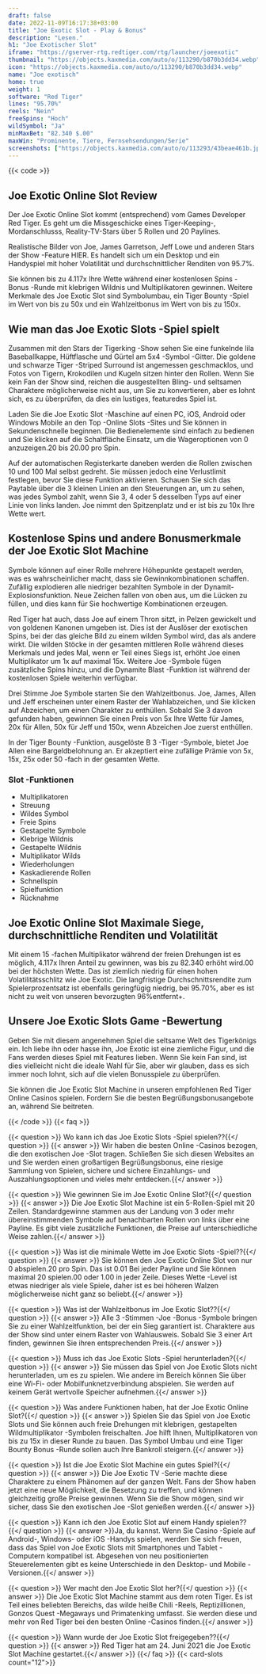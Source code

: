 ```yaml
---
draft: false
date: 2022-11-09T16:17:38+03:00
title: "Joe Exotic Slot - Play & Bonus"
description: "Lesen."
h1: "Joe Exotischer Slot"
iframe: "https://gserver-rtg.redtiger.com/rtg/launcher/joeexotic"
thumbnail: "https://objects.kaxmedia.com/auto/o/113290/b870b3dd34.webp"
icon: "https://objects.kaxmedia.com/auto/o/113290/b870b3dd34.webp"
name: "Joe exotisch"
home: true
weight: 1
software: "Red Tiger"
lines: "95.70%"
reels: "Nein"
freeSpins: "Hoch"
wildSymbol: "Ja"
minMaxBet: "82.340 $.00"
maxWin: "Prominente, Tiere, Fernsehsendungen/Serie"
screenshots: ["https://objects.kaxmedia.com/auto/o/113293/43beae461b.jpeg"]
---
```


{{< code >}}<h2>Joe Exotic Online Slot Review</h2><p>Der Joe Exotic Online Slot kommt (entsprechend) vom Games Developer Red Tiger. Es geht um die Missgeschicke eines Tiger-Keeping-, Mordanschlusss, Reality-TV-Stars über 5 Rollen und 20 Paylines.</p><p>Realistische Bilder von Joe, James Garretson, Jeff Lowe und anderen Stars der Show -Feature HIER. Es handelt sich um ein Desktop und ein Handyspiel mit hoher Volatilität und durchschnittlicher Renditen von 95.7%.</p><p>Sie können bis zu 4.117x Ihre Wette während einer kostenlosen Spins -Bonus -Runde mit klebrigen Wildnis und Multiplikatoren gewinnen. Weitere Merkmale des Joe Exotic Slot sind Symbolumbau, ein Tiger Bounty -Spiel im Wert von bis zu 50x und ein Wahlzeitbonus im Wert von bis zu 150x.</p><h2>Wie man das Joe Exotic Slots -Spiel spielt</h2><p>Zusammen mit den Stars der Tigerking -Show sehen Sie eine funkelnde lila Baseballkappe, Hüftflasche und Gürtel am 5x4 -Symbol -Gitter. Die goldene und schwarze Tiger -Striped Surround ist angemessen geschmacklos, und Fotos von Tigern, Krokodilen und Kugeln sitzen hinter den Rollen. Wenn Sie kein Fan der Show sind, reichen die ausgestellten Bling- und seltsamen Charaktere möglicherweise nicht aus, um Sie zu konvertieren, aber es lohnt sich, es zu überprüfen, da dies ein lustiges, featuredes Spiel ist.</p><p>Laden Sie die Joe Exotic Slot -Maschine auf einen PC, iOS, Android oder Windows Mobile an den Top -Online Slots -Sites und Sie können in Sekundenschnelle beginnen. Die Bedienelemente sind einfach zu bedienen und Sie klicken auf die Schaltfläche Einsatz, um die Wageroptionen von 0 anzuzeigen.20 bis 20.00 pro Spin.</p><p>Auf der automatischen Registerkarte daneben werden die Rollen zwischen 10 und 100 Mal selbst gedreht. Sie müssen jedoch eine Verlustlimit festlegen, bevor Sie diese Funktion aktivieren. Schauen Sie sich das Paytable über die 3 kleinen Linien an den Steuerungen an, um zu sehen, was jedes Symbol zahlt, wenn Sie 3, 4 oder 5 desselben Typs auf einer Linie von links landen. Joe nimmt den Spitzenplatz und er ist bis zu 10x Ihre Wette wert.</p><h2>Kostenlose Spins und andere Bonusmerkmale der Joe Exotic Slot Machine</h2><p>Symbole können auf einer Rolle mehrere Höhepunkte gestapelt werden, was es wahrscheinlicher macht, dass sie Gewinnkombinationen schaffen. Zufällig explodieren alle niedriger bezahlten Symbole in der Dynamit-Explosionsfunktion. Neue Zeichen fallen von oben aus, um die Lücken zu füllen, und dies kann für Sie hochwertige Kombinationen erzeugen.</p><p>Red Tiger hat auch, dass Joe auf einem Thron sitzt, in Pelzen gewickelt und von goldenen Kanonen umgeben ist. Dies ist der Auslöser der exotischen Spins, bei der das gleiche Bild zu einem wilden Symbol wird, das als andere wirkt. Die wilden Stöcke in der gesamten mittleren Rolle während dieses Merkmals und jedes Mal, wenn er Teil eines Siegs ist, erhöht Joe einen Multiplikator um 1x auf maximal 15x. Weitere Joe -Symbole fügen zusätzliche Spins hinzu, und die Dynamite Blast -Funktion ist während der kostenlosen Spiele weiterhin verfügbar.</p><p>Drei Stimme Joe Symbole starten Sie den Wahlzeitbonus. Joe, James, Allen und Jeff erscheinen unter einem Raster der Wahlabzeichen, und Sie klicken auf Abzeichen, um einen Charakter zu enthüllen. Sobald Sie 3 davon gefunden haben, gewinnen Sie einen Preis von 5x Ihre Wette für James, 20x für Allen, 50x für Jeff und 150x, wenn Abzeichen Joe zuerst enthüllen.</p><p>In der Tiger Bounty -Funktion, ausgelöste B 3 -Tiger -Symbole, bietet Joe Allen eine Bargeldbelohnung an. Er akzeptiert eine zufällige Prämie von 5x, 15x, 25x oder 50 -fach in der gesamten Wette.</p><h3>
Slot -Funktionen</h3><ul>
<li></span>
Multiplikatoren</li>
<li></span>
Streuung</li>
<li></span>
Wildes Symbol</li>
<li></span>
Freie Spins</li>
<li></span>
Gestapelte Symbole</li>
<li></span>
Klebrige Wildnis</li>
<li></span>
Gestapelte Wildnis</li>
<li></span>
Multiplikator Wilds</li>
<li></span>
Wiederholungen</li>
<li></span>
Kaskadierende Rollen</li>
<li></span>
Schnellspin</li>
<li></span>
Spielfunktion</li>
<li></span>
Rücknahme</li></ul><h2>Joe Exotic Online Slot Maximale Siege, durchschnittliche Renditen und Volatilität</h2><p>Mit einem 15 -fachen Multiplikator während der freien Drehungen ist es möglich, 4.117x Ihren Anteil zu gewinnen, was bis zu 82.340 erhöht wird.00 bei der höchsten Wette. Das ist ziemlich niedrig für einen hohen Volatilitätsschlitz wie Joe Exotic. Die langfristige Durchschnittsrendite zum Spielerprozentsatz ist ebenfalls geringfügig niedrig, bei 95.70%, aber es ist nicht zu weit von unseren bevorzugten 96%entfernt+.</p><h2>Unsere Joe Exotic Slots Game -Bewertung</h2><p>Geben Sie mit diesem angenehmen Spiel die seltsame Welt des Tigerkönigs ein. Ich liebe ihn oder hasse ihn, Joe Exotic ist eine ziemliche Figur, und die Fans werden dieses Spiel mit Features lieben. Wenn Sie kein Fan sind, ist dies vielleicht nicht die ideale Wahl für Sie, aber wir glauben, dass es sich immer noch lohnt, sich auf die vielen Bonusspiele zu überprüfen.</p><p>Sie können die Joe Exotic Slot Machine in unseren empfohlenen Red Tiger Online Casinos spielen. Fordern Sie die besten Begrüßungsbonusangebote an, während Sie beitreten.</p>
{{< /code >}}
{{< faq >}}

{{< question >}} Wo kann ich das Joe Exotic Slots -Spiel spielen??{{</ question >}}
{{< answer >}} Wir haben die besten Online -Casinos bezogen, die den exotischen Joe -Slot tragen. Schließen Sie sich diesen Websites an und Sie werden einen großartigen Begrüßungsbonus, eine riesige Sammlung von Spielen, sichere und sichere Einzahlungs- und Auszahlungsoptionen und vieles mehr entdecken.{{</ answer >}}

{{< question >}} Wie gewinnen Sie im Joe Exotic Online Slot?{{</ question >}}
{{< answer >}} Die Joe Exotic Slot Machine ist ein 5-Rollen-Spiel mit 20 Zeilen. Standardgewinne stammen aus der Landung von 3 oder mehr übereinstimmenden Symbole auf benachbarten Rollen von links über eine Payline. Es gibt viele zusätzliche Funktionen, die Preise auf unterschiedliche Weise zahlen.{{</ answer >}}

{{< question >}} Was ist die minimale Wette im Joe Exotic Slots -Spiel??{{</ question >}}
{{< answer >}} Sie können den Joe Exotic Online Slot von nur 0 abspielen.20 pro Spin. Das ist 0.01 Bei jeder Payline und Sie können maximal 20 spielen.00 oder 1.00 in jeder Zeile. Dieses Wette -Level ist etwas niedriger als viele Spiele, daher ist es bei höheren Walzen möglicherweise nicht ganz so beliebt.{{</ answer >}}

{{< question >}} Was ist der Wahlzeitbonus im Joe Exotic Slot??{{</ question >}}
{{< answer >}} Alle 3 -Stimmen -Joe -Bonus -Symbole bringen Sie zu einer Wahlzeitfunktion, bei der ein Sieg garantiert ist. Charaktere aus der Show sind unter einem Raster von Wahlausweis. Sobald Sie 3 einer Art finden, gewinnen Sie ihren entsprechenden Preis.{{</ answer >}}

{{< question >}} Muss ich das Joe Exotic Slots -Spiel herunterladen?{{</ question >}}
{{< answer >}} Sie müssen das Spiel von Joe Exotic Slots nicht herunterladen, um es zu spielen. Wie andere im Bereich können Sie über eine Wi-Fi- oder Mobilfunknetzverbindung abspielen. Sie werden auf keinem Gerät wertvolle Speicher aufnehmen.{{</ answer >}}

{{< question >}} Was andere Funktionen haben, hat der Joe Exotic Online Slot?{{</ question >}}
{{< answer >}} Spielen Sie das Spiel von Joe Exotic Slots und Sie können auch freie Drehungen mit klebrigen, gestapelten Wildmultiplikator -Symbolen freischalten. Joe hilft Ihnen, Multiplikatoren von bis zu 15x in dieser Runde zu bauen. Das Symbol Umbau und eine Tiger Bounty Bonus -Runde sollen auch Ihre Bankroll steigern.{{</ answer >}}

{{< question >}} Ist die Joe Exotic Slot Machine ein gutes Spiel?{{</ question >}}
{{< answer >}} Die Joe Exotic TV -Serie machte diese Charaktere zu einem Phänomen auf der ganzen Welt. Fans der Show haben jetzt eine neue Möglichkeit, die Besetzung zu treffen, und können gleichzeitig große Preise gewinnen. Wenn Sie die Show mögen, sind wir sicher, dass Sie den exotischen Joe -Slot genießen werden.{{</ answer >}}

{{< question >}} Kann ich den Joe Exotic Slot auf einem Handy spielen??{{</ question >}}
{{< answer >}}Ja, du kannst. Wenn Sie Casino -Spiele auf Android-, Windows- oder iOS -Handys spielen, werden Sie sich freuen, dass das Spiel von Joe Exotic Slots mit Smartphones und Tablet -Computern kompatibel ist. Abgesehen von neu positionierten Steuerelementen gibt es keine Unterschiede in den Desktop- und Mobile -Versionen.{{</ answer >}}

{{< question >}} Wer macht den Joe Exotic Slot her?{{</ question >}}
{{< answer >}} Die Joe Exotic Slot Machine stammt aus dem roten Tiger. Es ist Teil eines beliebten Bereichs, das wilde heiße Chili -Reels, Reptizillionen, Gonzos Quest -Megaways und Primatenking umfasst. Sie werden diese und mehr von Red Tiger bei den besten Online -Casinos finden.{{</ answer >}}

{{< question >}} Wann wurde der Joe Exotic Slot freigegeben??{{</ question >}}
{{< answer >}} Red Tiger hat am 24. Juni 2021 die Joe Exotic Slot Machine gestartet.{{</ answer >}}
{{</ faq >}}
{{< card-slots count="12">}}